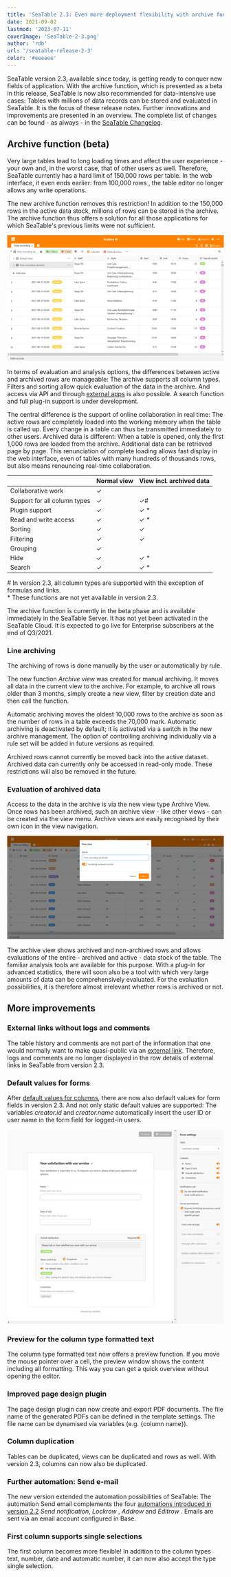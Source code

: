 ```yaml
---
title: 'SeaTable 2.3: Even more deployment flexibility with archive function - SeaTable'
date: 2021-09-02
lastmod: '2023-07-11'
coverImage: 'SeaTable-2-3.png'
author: 'rdb'
url: '/seatable-release-2-3'
color: '#eeeeee'
---
```


SeaTable version 2.3, available since today, is getting ready to conquer new fields of application. With the archive function, which is presented as a beta in this release, SeaTable is now also recommended for data-intensive use cases: Tables with millions of data records can be stored and evaluated in SeaTable. It is the focus of these release notes. Further innovations and improvements are presented in an overview. The complete list of changes can be found - as always - in the [SeaTable Changelog](https://seatable.io/en/docs/changelog/version-2-3/).

## Archive function (beta)

Very large tables lead to long loading times and affect the user experience - your own and, in the worst case, that of other users as well. Therefore, SeaTable currently has a hard limit of 150,000 rows per table. In the web interface, it even ends earlier: from 100,000 rows , the table editor no longer allows any write operations.

The new archive function removes this restriction! In addition to the 150,000 rows in the active data stock, millions of rows can be stored in the archive. The archive function thus offers a solution for all those applications for which SeaTable's previous limits were not sufficient.

![Archive function](images/Archive-function-1088x631.png)

In terms of evaluation and analysis options, the differences between active and archived rows are manageable: The archive supports all column types. Filters and sorting allow quick evaluation of the data in the archive. And access via API and through [external apps](https://seatable.io/en/seatable-release-2-2#Externe_Apps_nur_fuer_Enterprise_Abos/?lang=auto) is also possible. A search function and full plug-in support is under development.

The central difference is the support of online collaboration in real time: The active rows are completely loaded into the working memory when the table is called up. Every change in a table can thus be transmitted immediately to other users. Archived data is different: When a table is opened, only the first 1,000 rows are loaded from the archive. Additional data can be retrieved page by page. This renunciation of complete loading allows fast display in the web interface, even of tables with many hundreds of thousands rows, but also means renouncing real-time collaboration.

|                              | Normal view | View incl. archived data |
| ---------------------------- | ----------- | ------------------------ |
| Collaborative work           | ✓           |                          |
| Support for all column types | ✓           | ✓#                       |
| Plugin support               | ✓           | ✓ \*                     |
| Read and write access        | ✓           | ✓ \*                     |
| Sorting                      | ✓           | ✓                        |
| Filtering                    | ✓           | ✓                        |
| Grouping                     | ✓           |                          |
| Hide                         | ✓           | ✓ \*                     |
| Search                       | ✓           | ✓ \*                     |

\# In version 2.3, all column types are supported with the exception of formulas and links.  
\* These functions are not yet available in version 2.3.

The archive function is currently in the beta phase and is available immediately in the SeaTable Server. It has not yet been activated in the SeaTable Cloud. It is expected to go live for Enterprise subscribers at the end of Q3/2021.

### Line archiving

The archiving of rows is done manually by the user or automatically by rule.

The new function _Archive view_ was created for manual archiving. It moves all data in the current view to the archive. For example, to archive all rows older than 3 months, simply create a new view, filter by creation date and then call the function.

Automatic archiving moves the oldest 10,000 rows to the archive as soon as the number of rows in a table exceeds the 70,000 mark. Automatic archiving is deactivated by default; it is activated via a switch in the new archive management. The option of controlling archiving individually via a rule set will be added in future versions as required.

Archived rows cannot currently be moved back into the active dataset. Archived data can currently only be accessed in read-only mode. These restrictions will also be removed in the future.

### Evaluation of archived data

Access to the data in the archive is via the new view type Archive View. Once rows has been archived, such an archive view - like other views - can be created via the view menu. Archive views are easily recognised by their own icon in the view navigation.

![Archive view](images/Archive-view-creation-1088x518.png)

The archive view shows archived and non-archived rows and allows evaluations of the entire - archived and active - data stock of the table. The familiar analysis tools are available for this purpose. With a plug-in for advanced statistics, there will soon also be a tool with which very large amounts of data can be comprehensively evaluated. For the evaluation possibilities, it is therefore almost irrelevant whether rows is archived or not.

## More improvements

### External links without logs and comments

The table history and comments are not part of the information that one would normally want to make quasi-public via an [external link](https://seatable.io/en/docs/handbuch/zusammenarbeit/externe-links/?lang=auto). Therefore, logs and comments are no longer displayed in the row details of external links in SeaTable from version 2.3.

### Default values for forms

After [default values for columns](https://seatable.io/en/seatable-release-2-0/?lang=auto), there are now also default values for form fields in version 2.3. And not only static default values are supported: The variables _creator.id_ and _creator.name_ automatically insert the user ID or user name in the form field for logged-in users.

![Default values in forms](images/Default-values-forms-1088x974.png)

### Preview for the column type formatted text

The column type formatted text now offers a preview function. If you move the mouse pointer over a cell, the preview window shows the content including all formatting. This way you can get a quick overview without opening the editor.

### Improved page design plugin

The page design plugin can now create and export PDF documents. The file name of the generated PDFs can be defined in the template settings. The file name can be dynamised via variables (e.g. {column name}).

### Column duplication

Tables can be duplicated, views can be duplicated and rows as well. With version 2.3, columns can now also be duplicated.

### Further automation: Send e-mail

The new version extended the automation possibilities of SeaTable: The automation Send email complements the four [automations introduced in version 2.2](https://seatable.io/en/seatable-release-2-2#Automationen_nur_fuer_Enterprise_Abos/?lang=auto) _Send notification_, _Lockrow_ , _Addrow_ and _Editrow_ . Emails are sent via an email account configured in Base.

### First column supports single selections

The first column becomes more flexible! In addition to the column types text, number, date and automatic number, it can now also accept the type single selection.
